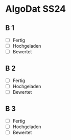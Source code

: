 # AlgoDat SS24
## B 1
-[ ] Fertig
-[ ] Hochgeladen
-[ ] Bewertet

## B 2
-[ ] Fertig
-[ ] Hochgeladen
-[ ] Bewertet

## B 3
-[ ] Fertig
-[ ] Hochgeladen
-[ ] Bewertet
